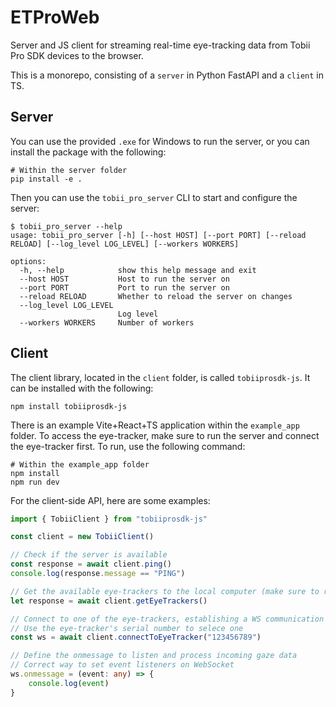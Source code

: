 # ETProWeb
Server and JS client for streaming real-time eye-tracking data from Tobii Pro SDK devices to the browser.

This is a monorepo, consisting of a ``server`` in Python FastAPI and a ``client`` in TS.

## Server

You can use the provided ``.exe`` for Windows to run the server, or you can install the package with the following:

```term
# Within the server folder
pip install -e .
```

Then you can use the ``tobii_pro_server`` CLI to start and configure the server:

```term
$ tobii_pro_server --help
usage: tobii_pro_server [-h] [--host HOST] [--port PORT] [--reload RELOAD] [--log_level LOG_LEVEL] [--workers WORKERS]

options:
  -h, --help            show this help message and exit
  --host HOST           Host to run the server on
  --port PORT           Port to run the server on
  --reload RELOAD       Whether to reload the server on changes
  --log_level LOG_LEVEL
                        Log level
  --workers WORKERS     Number of workers
```

## Client

The client library, located in the ``client`` folder, is called ``tobiiprosdk-js``. It can be installed with the following:

```term
npm install tobiiprosdk-js
```

There is an example Vite+React+TS application within the ``example_app`` folder. To access the eye-tracker, make sure to run the server and connect the eye-tracker first. To run, use the following command:

```term
# Within the example_app folder
npm install
npm run dev
```

For the client-side API, here are some examples: 

```ts
import { TobiiClient } from "tobiiprosdk-js"

const client = new TobiiClient()

// Check if the server is available
const response = await client.ping()
console.log(response.message == "PING")

// Get the available eye-trackers to the local computer (make sure to run within an async context)
let response = await client.getEyeTrackers()

// Connect to one of the eye-trackers, establishing a WS communication
// Use the eye-tracker's serial number to selece one
const ws = await client.connectToEyeTracker("123456789")

// Define the onmessage to listen and process incoming gaze data
// Correct way to set event listeners on WebSocket
ws.onmessage = (event: any) => {
    console.log(event)
}
```

